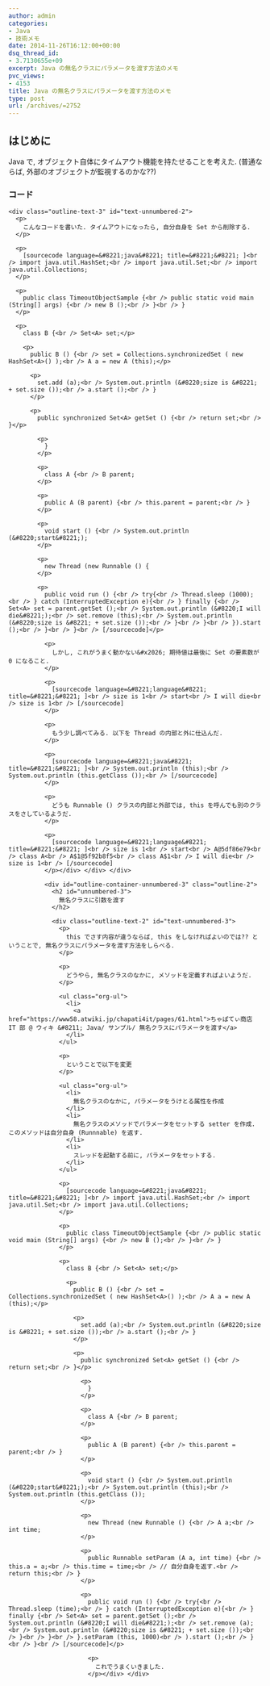 ```yaml
---
author: admin
categories:
- Java
- 技術メモ
date: 2014-11-26T16:12:00+00:00
dsq_thread_id:
- 3.7130655e+09
excerpt: Java の無名クラスにパラメータを渡す方法のメモ
pvc_views:
- 4153
title: Java の無名クラスにパラメータを渡す方法のメモ
type: post
url: /archives/=2752
---
```


<div id="outline-container-unnumbered-1" class="outline-2">
  <h2 id="unnumbered-1">
    はじめに
  </h2>
  
  <div class="outline-text-2" id="text-unnumbered-1">
    <p>
      Java で, オブジェクト自体にタイムアウト機能を持たせることを考えた. (普通ならば, 外部のオブジェクトが監視するのかな??)
    </p>
  </div>
  
  <div id="outline-container-unnumbered-2" class="outline-3">
    <h3 id="unnumbered-2">
      コード
    </h3>
    
    <div class="outline-text-3" id="text-unnumbered-2">
      <p>
        こんなコードを書いた. タイムアウトになったら, 自分自身を Set から削除する.
      </p>
      
      <p>
        [sourcecode language=&#8221;java&#8221; title=&#8221;&#8221; ]<br /> import java.util.HashSet;<br /> import java.util.Set;<br /> import java.util.Collections;
      </p>
      
      <p>
        public class TimeoutObjectSample {<br /> public static void main (String[] args) {<br /> new B ();<br /> }<br /> }
      </p>
      
      <p>
        class B {<br /> Set<A> set;</p> 
        
        <p>
          public B () {<br /> set = Collections.synchronizedSet ( new HashSet<A>() );<br /> A a = new A (this);</p> 
          
          <p>
            set.add (a);<br /> System.out.println (&#8220;size is &#8221; + set.size ());<br /> a.start ();<br /> }
          </p>
          
          <p>
            public synchronized Set<A> getSet () {<br /> return set;<br /> }</p> 
            
            <p>
              }
            </p>
            
            <p>
              class A {<br /> B parent;
            </p>
            
            <p>
              public A (B parent) {<br /> this.parent = parent;<br /> }
            </p>
            
            <p>
              void start () {<br /> System.out.println (&#8220;start&#8221;);
            </p>
            
            <p>
              new Thread (new Runnable () {
            </p>
            
            <p>
              public void run () {<br /> try{<br /> Thread.sleep (1000);<br /> } catch (InterruptedException e){<br /> } finally {<br /> Set<A> set = parent.getSet ();<br /> System.out.println (&#8220;I will die&#8221;);<br /> set.remove (this);<br /> System.out.println (&#8220;size is &#8221; + set.size ());<br /> }<br /> }<br /> }).start ();<br /> }<br /> }<br /> [/sourcecode]</p> 
              
              <p>
                しかし, これがうまく動かない&#x2026; 期待値は最後に Set の要素数が 0 になること.
              </p>
              
              <p>
                [sourcecode language=&#8221;language&#8221; title=&#8221;&#8221; ]<br /> size is 1<br /> start<br /> I will die<br /> size is 1<br /> [/sourcecode]
              </p>
              
              <p>
                もう少し調べてみる. 以下を Thread の内部と外に仕込んだ.
              </p>
              
              <p>
                [sourcecode language=&#8221;java&#8221; title=&#8221;&#8221; ]<br /> System.out.println (this);<br /> System.out.println (this.getClass ());<br /> [/sourcecode]
              </p>
              
              <p>
                どうも Runnable () クラスの内部と外部では, this を呼んでも別のクラスをさしているようだ.
              </p>
              
              <p>
                [sourcecode language=&#8221;language&#8221; title=&#8221;&#8221; ]<br /> size is 1<br /> start<br /> A@5df86e79<br /> class A<br /> A$1@5f92b8f5<br /> class A$1<br /> I will die<br /> size is 1<br /> [/sourcecode]
              </p></div> </div> </div> 
              
              <div id="outline-container-unnumbered-3" class="outline-2">
                <h2 id="unnumbered-3">
                  無名クラスに引数を渡す
                </h2>
                
                <div class="outline-text-2" id="text-unnumbered-3">
                  <p>
                    this でさす内容が違うならば, this をしなければよいのでは?? ということで, 無名クラスにパラメータを渡す方法をしらべる.
                  </p>
                  
                  <p>
                    どうやら, 無名クラスのなかに, メソッドを定義すればよいようだ.
                  </p>
                  
                  <ul class="org-ul">
                    <li>
                      <a href="https://www58.atwiki.jp/chapati4it/pages/61.html">ちゃぱてぃ商店 IT 部 @ ウィキ &#8211; Java/ サンプル/ 無名クラスにパラメータを渡す</a>
                    </li>
                  </ul>
                  
                  <p>
                    ということで以下を変更
                  </p>
                  
                  <ul class="org-ul">
                    <li>
                      無名クラスのなかに, パラメータをうけとる属性を作成
                    </li>
                    <li>
                      無名クラスのメソッドでパラメータをセットする setter を作成. このメソッドは自分自身 (Runnnable) を返す.
                    </li>
                    <li>
                      スレッドを起動する前に, パラメータをセットする.
                    </li>
                  </ul>
                  
                  <p>
                    [sourcecode language=&#8221;java&#8221; title=&#8221;&#8221; ]<br /> import java.util.HashSet;<br /> import java.util.Set;<br /> import java.util.Collections;
                  </p>
                  
                  <p>
                    public class TimeoutObjectSample {<br /> public static void main (String[] args) {<br /> new B ();<br /> }<br /> }
                  </p>
                  
                  <p>
                    class B {<br /> Set<A> set;</p> 
                    
                    <p>
                      public B () {<br /> set = Collections.synchronizedSet ( new HashSet<A>() );<br /> A a = new A (this);</p> 
                      
                      <p>
                        set.add (a);<br /> System.out.println (&#8220;size is &#8221; + set.size ());<br /> a.start ();<br /> }
                      </p>
                      
                      <p>
                        public synchronized Set<A> getSet () {<br /> return set;<br /> }</p> 
                        
                        <p>
                          }
                        </p>
                        
                        <p>
                          class A {<br /> B parent;
                        </p>
                        
                        <p>
                          public A (B parent) {<br /> this.parent = parent;<br /> }
                        </p>
                        
                        <p>
                          void start () {<br /> System.out.println (&#8220;start&#8221;);<br /> System.out.println (this);<br /> System.out.println (this.getClass ());
                        </p>
                        
                        <p>
                          new Thread (new Runnable () {<br /> A a;<br /> int time;
                        </p>
                        
                        <p>
                          public Runnable setParam (A a, int time) {<br /> this.a = a;<br /> this.time = time;<br /> // 自分自身を返す.<br /> return this;<br /> }
                        </p>
                        
                        <p>
                          public void run () {<br /> try{<br /> Thread.sleep (time);<br /> } catch (InterruptedException e){<br /> } finally {<br /> Set<A> set = parent.getSet ();<br /> System.out.println (&#8220;I will die&#8221;);<br /> set.remove (a);<br /> System.out.println (&#8220;size is &#8221; + set.size ());<br /> }<br /> }<br /> }.setParam (this, 1000)<br /> ).start ();<br /> }<br /> }<br /> [/sourcecode]</p> 
                          
                          <p>
                            これでうまくいきました.
                          </p></div> </div>